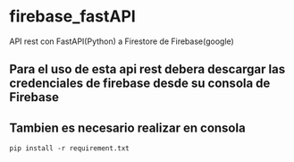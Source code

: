 # firebase_fastAPI
API rest con FastAPI(Python) a Firestore de Firebase(google)

## Para el uso de esta api rest debera descargar las credenciales de firebase desde su consola de Firebase

## Tambien es necesario realizar en consola 
```
pip install -r requirement.txt
```
